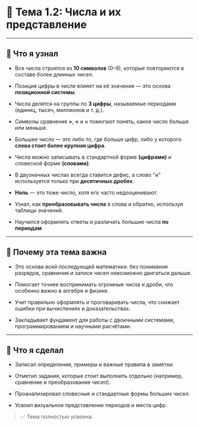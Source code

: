 # 📘 Тема 1.2: Числа и их представление

---

## 🔹 Что я узнал

- Все числа строятся из **10 символов** (0–9), которые повторяются в составе более длинных чисел.

- Позиция цифры в числе влияет на её значение — это основа **позиционной системы**.

- Числа делятся на группы по **3 цифры**, называемые периодами (единиц, тысяч, миллионов и т. д.).

- Символы сравнения **>**, **<** и **=** помогают понять, какое число больше или меньше.

- Большее число — это либо то, где больше цифр, либо у которого **слева стоит более крупная цифра**.

- Числа можно записывать в стандартной форме **(цифрами)** и словесной форме **(словами)**.

- В двузначных числах всегда ставится дефис, а слово "и" используется только при **десятичных дробях**.

- **Ноль** — это тоже число, хотя его часто недооценивают.

- Узнал, как **преобразовывать числа** в слова и обратно, используя таблицы значений.

- Научился оформлять ответы и различать большие числа **по периодам**.

---

## 🔹 Почему эта тема важна

- Это основа всей последующей математики: без понимания разрядов, сравнения и записи чисел невозможно двигаться дальше.

- Помогает точнее воспринимать огромные числа и дроби, что особенно важно в алгебре и физике.

- Учит правильно оформлять и проговаривать числа, что снижает ошибки при вычислениях и доказательствах.

- Закладывает фундамент для работы с двоичными системами, программированием и научными расчётами.

---

## 🔹 Что я сделал

- Записал определения, примеры и важные правила в заметки.

- Отметил задания, которые стоит выполнить отдельно (например, сравнение и преобразование чисел).

- Проанализировал словесные и стандартные формы больших чисел.

- Усвоил визуальное представление периодов и места цифр.

> ✅ Тема полностью усвоена.
